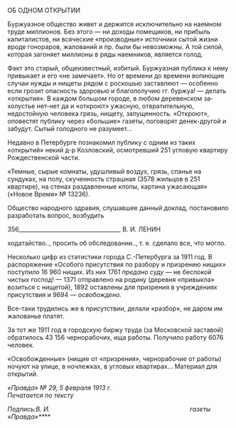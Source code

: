 ОБ ОДНОМ ОТКРЫТИИ

Буржуазное общество живет и держится исключительно на наемном труде миллио­нов. Без этого — ни доходы помещиков, ни прибыль капиталистов, ни всяческие «про­изводные» источники сытой жизни вроде гонораров, жалований и пр. были бы невоз­можны. А той силой, которая загоняет миллионы в ряды наемников, является голод.

Факт это старый, общеизвестный, избитый. Буржуазная публика к нему привыкает и его «не замечает». Но от времени до времени вопиющие случаи нужды и нищеты рядом с роскошью заставляют — особенно если грозит опасность здоровью и благополучию гг. буржуа! — делать «открытия». В каждом большом городе, в любом деревенском за­холустье нет-нет да и «откроют» ужасную, отвратительную, недостойную человека грязь, нищету, запущенность. «Откроют», оповестят публику через «большие» газеты, поговорят денек-другой и забудут. Сытый голодного не разумеет...

Недавно в Петербурге познакомил публику с одним из таких «открытий» некий д-р Козловский, осмотревший 251 угловую квартиру Рождественской части.

«Темные, сырые комнаты, удушливый воздух, грязь, спанье на сундуках, на полу, скученность страшная (3578 жильцов в 251 квартире), на стенах раздавленные клопы, картина ужасающая» («Новое Время» № 13236).

Общество народного здравия, слушавшее данный доклад, постановило разработать вопрос, возбудить

  

356____________________________________ В. И. ЛЕНИН

ходатайство.., просить об обследовании.., т. е. сделало все, что могло.

Несколько цифр из статистики города С.-Петербурга за 1911 год. В распоряжение «Особого присутствия по разбору и призрению нищих» поступило 16 960 нищих. Из них 1761 _предано суду_ — не беспокой чистых господ! — 1371 отправлено на родину (деревня «привыкла» возиться с нищетой), 1892 оставлены для призрения в учреждени­ях присутствия и 9694 — _освобождено._

Все-таки трудились же в присутствии, делали «разбор», не даром им жалованье пла­тят.

За тот же 1911 год в городскую биржу труда (за Московской заставой) обратилось 43 156 чернорабочих, ища работы. Получило работу 6076 человек.

«Освобожденные» (нищие от «призрения», чернорабочие от работы) ночуют на ули­це, в ночлежках, в угловых квартирах... Материал для открытий.

_«Правда» № 29, 5 февраля 1913 г.                                                           Печатается по тексту_

_Подпись:В. И._                                                                                _газеты «Правда»**_**